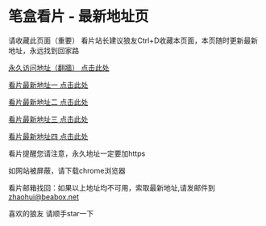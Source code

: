 # 笔盒看片 - 最新地址页

请收藏此页面（重要）
看片站长建议狼友Ctrl+D收藏本页面，本页随时更新最新地址，永远找到回家路

[永久访问地址（翻牆） 点击此处](https://beabox.net/)

[看片最新地址一 点击此处](https://tk04a0fb3.shop)

[看片最新地址二 点击此处](https://f0or8fvgbk.vip)

[看片最新地址三 点击此处](https://bxw2v7r0y6.shop)

[看片最新地址四 点击此处](https://bxo0h2p0e8.shop)

看片提醒您请注意，永久地址一定要加https

如网站被屏蔽，请下载chrome浏览器

看片邮箱找回：如果以上地址均不可用，索取最新地址,请发邮件到 zhaohui@beabox.net

喜欢的狼友 请顺手star一下